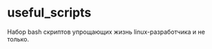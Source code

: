 useful_scripts
==============

Набор bash скриптов упрощающих жизнь linux-разработчика и не только.
